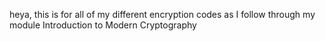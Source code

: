 heya, this is for all of my different encryption codes as I follow through my module Introduction to Modern Cryptography
